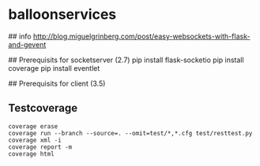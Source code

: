 # balloonservices

## info
    http://blog.miguelgrinberg.com/post/easy-websockets-with-flask-and-gevent

## Prerequisits for socketserver (2.7)
    pip install flask-socketio
    pip install coverage
    pip install eventlet


## Prerequisits for client (3.5)


## Testcoverage
    coverage erase
    coverage run --branch --source=. --omit=test/*,*.cfg test/resttest.py
    coverage xml -i
    coverage report -m
    coverage html
